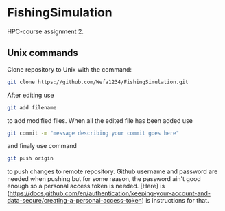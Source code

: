 # FishingSimulation
HPC-course assignment 2.

## Unix commands
Clone repository to Unix with the command:
```bash
git clone https://github.com/Wefa1234/FishingSimulation.git
```
After editing use
```bash
git add filename
```
to add modified files. When all the edited file has been added use
```bash
git commit -m "message describing your commit goes here"
```
and finaly use command 
```bash
git push origin
```
to push changes to remote repository. Github username and password are needed when pushing but for some reason, the password ain't good enough so a personal access token is needed. [Here] is (https://docs.github.com/en/authentication/keeping-your-account-and-data-secure/creating-a-personal-access-token) is instructions for that.

